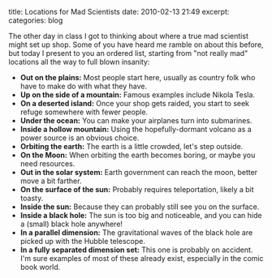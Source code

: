title: Locations for Mad Scientists
date: 2010-02-13 21:49
excerpt: 
categories: blog

The other day in class I got to thinking about where a true mad scientist might set up shop. Some of you have heard me ramble on about this before, but today I present to you an ordered list, starting from "not really mad" locations all the way to full blown insanity:

*   **Out on the plains:** Most people start here, usually as country folk who have to make do with what they have.
*   **Up on the side of a mountain:** Famous examples include Nikola Tesla.
*   **On a deserted island:** Once your shop gets raided, you start to seek refuge somewhere with fewer people.
*   **Under the ocean:** You can make your airplanes turn into submarines.
*   **Inside a hollow mountain:** Using the hopefully-dormant volcano as a power source is an obvious choice.
*   **Orbiting the earth:** The earth is a little crowded, let's step outside.
*   **On the Moon:** When orbiting the earth becomes boring, or maybe you need resources.
*   **Out in the solar system:** Earth government can reach the moon, better move a bit farther.
*   **On the surface of the sun:** Probably requires teleportation, likely a bit toasty.
*   **Inside the sun:** Because they can probably still see you on the surface.
*   **Inside a black hole:** The sun is too big and noticeable, and you can hide a (small) black hole anywhere!
*   **In a parallel dimension:** The gravitational waves of the black hole are picked up with the Hubble telescope.
*   **In a fully separated dimension set:** This one is probably on accident.
I'm sure examples of most of these already exist, especially in the comic book world.